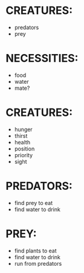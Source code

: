 # CREATURES:
- predators
- prey

# NECESSITIES:
- food
- water
- mate?




# CREATURES:
- hunger
- thirst
- health
- position
- priority
- sight

# PREDATORS:
- find prey to eat
- find water to drink

# PREY:
- find plants to eat
- find water to drink
- run from predators
